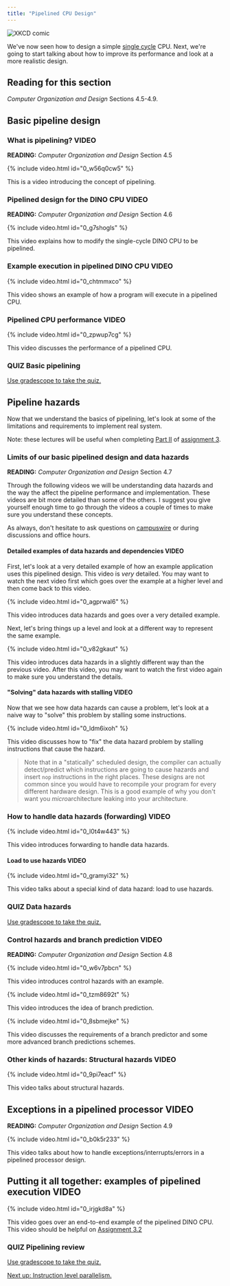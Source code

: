 ```yaml
---
title: "Pipelined CPU Design"
---
```


![XKCD comic](https://imgs.xkcd.com/comics/is_it_worth_the_time.png)

We've now seen how to design a simple [single cycle](./single-cycle.md) CPU.
Next, we're going to start talking about how to improve its performance and look at a more realistic design.

## Reading for this section

*Computer Organization and Design* Sections 4.5-4.9.

## Basic pipeline design

### What is pipelining? **VIDEO**

**READING:** *Computer Organization and Design* Section 4.5

{% include video.html id="0_w56q0cw5" %}

This is a video introducing the concept of pipelining.

### Pipelined design for the DINO CPU  **VIDEO**

**READING:** *Computer Organization and Design* Section 4.6

{% include video.html id="0_g7shogls" %}

This video explains how to modify the single-cycle DINO CPU to be pipelined.

### Example execution in pipelined DINO CPU  **VIDEO**

{% include video.html id="0_chtmmxco" %}

This video shows an example of how a program will execute in a pipelined CPU.

### Pipelined CPU performance **VIDEO**

{% include video.html id="0_zpwup7cg" %}

This video discusses the performance of a pipelined CPU.

### **QUIZ** Basic pipelining

[Use gradescope to take the quiz.](https://www.gradescope.com/courses/105214/assignments/451227)

## Pipeline hazards

Now that we understand the basics of pipelining, let's look at some of the limitations and requirements to implement real system.

Note: these lectures will be useful when completing [Part II](https://github.com/jlpteaching/dinocpu-sq20/blob/master/assignments/assignment-3.md#part-ii-implementing-forwarding) of [assignment 3](https://github.com/jlpteaching/dinocpu-sq20/blob/master/assignments/assignment-3.md).

### Limits of our basic pipelined design and data hazards

**READING:** *Computer Organization and Design* Section 4.7

Through the following videos we will be understanding data hazards and the way the affect the pipeline performance and implementation.
These videos are bit more detailed than some of the others.
I suggest you give yourself enough time to go through the videos a couple of times to make sure you understand these concepts.

As always, don't hesitate to ask questions on [campuswire](https://campuswire.com/c/GDBEBE971/) or during discussions and office hours.

#### Detailed examples of data hazards and dependencies **VIDEO**

First, let's look at a very detailed example of how an example application uses this pipelined design.
This video is *very* detailed.
You may want to watch the next video first which goes over the example at a higher level and then come back to this video.

{% include video.html id="0_agprwal6" %}

This video introduces data hazards and goes over a very detailed example.

Next, let's bring things up a level and look at a different way to represent the same example.

{% include video.html id="0_v82gkaut" %}

This video introduces data hazards in a slightly different way than the previous video.
After this video, you may want to watch the first video again to make sure you understand the details.

#### "Solving" data hazards with stalling **VIDEO**

Now that we see how data hazards can cause a problem, let's look at a naive way to "solve" this problem by stalling some instructions.

{% include video.html id="0_ldm6ixoh" %}

This video discusses how to "fix" the data hazard problem by stalling instructions that cause the hazard.

> Note that in a "statically" scheduled design, the compiler can actually detect/predict which instructions are going to cause hazards and insert `nop` instructions in the right places.
> These designs are not common since you would have to recompile your program for every different hardware design.
> This is a good example of why you don't want you *micro*architecture leaking into your architecture.

### How to handle data hazards (forwarding) **VIDEO**

{% include video.html id="0_l0t4w443" %}

This video introduces forwarding to handle data hazards.

#### Load to use hazards **VIDEO**

{% include video.html id="0_gramyi32" %}

This video talks about a special kind of data hazard: load to use hazards.

### **QUIZ** Data hazards

[Use gradescope to take the quiz.](https://www.gradescope.com/courses/105214/assignments/456000)

### Control hazards and branch prediction **VIDEO**

**READING:** *Computer Organization and Design* Section 4.8

{% include video.html id="0_w6v7pbcn" %}

This video introduces control hazards with an example.

{% include video.html id="0_tzm8692t" %}

This video introduces the idea of branch prediction.

{% include video.html id="0_8sbmejke" %}

This video discusses the requirements of a branch predictor and some more advanced branch predictions schemes.

### Other kinds of hazards: Structural hazards **VIDEO**

{% include video.html id="0_9pi7eacf" %}

This video talks about structural hazards.

## Exceptions in a pipelined processor **VIDEO**

**READING:** *Computer Organization and Design* Section 4.9

{% include video.html id="0_b0k5r233" %}

This video talks about how to handle exceptions/interrupts/errors in a pipelined processor design.

## Putting it all together: examples of pipelined execution **VIDEO**

{% include video.html id="0_irjgkd8a" %}

This video goes over an end-to-end example of the pipelined DINO CPU.
This video should be helpful on [Assignment 3.2](https://github.com/jlpteaching/dinocpu-sq20/blob/master/assignments/assignment-3.md#part-ii-implementing-forwarding)

### **QUIZ** Pipelining review

[Use gradescope to take the quiz.](https://www.gradescope.com/courses/105214/assignments/464646)

[Next up: Instruction level parallelism.](./ilp.md)
